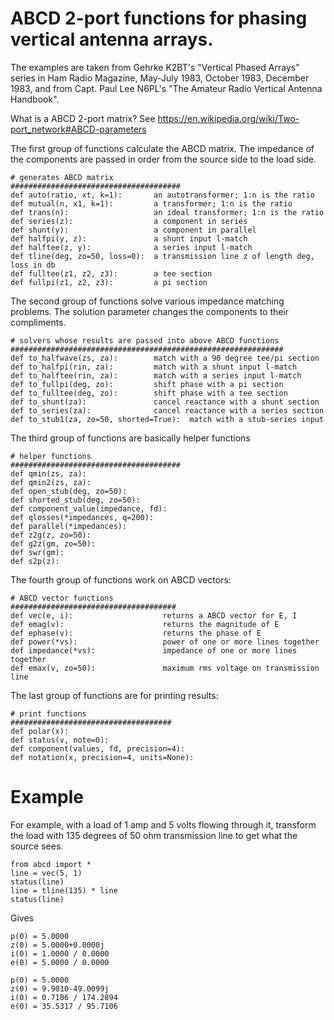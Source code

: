 # ABCD 2-port functions for phasing vertical antenna arrays. 

The examples are taken from Gehrke K2BT's "Vertical Phased Arrays"
series in Ham Radio Magazine, May-July 1983, October 1983, December 1983,
and from Capt. Paul Lee N6PL's "The Amateur Radio Vertical Antenna Handbook".

What is a ABCD 2-port matrix?  See https://en.wikipedia.org/wiki/Two-port_network#ABCD-parameters 

The first group of functions calculate the ABCD matrix.
The impedance of the components are passed in order from the
source side to the load side.

```
# generates ABCD matrix
######################################
def auto(ratio, xt, k=1):       an autotransformer; 1:n is the ratio
def mutual(n, x1, k=1):         a transformer; 1:n is the ratio
def trans(n):                   an ideal transformer; 1:n is the ratio
def series(z):                  a component in series
def shunt(y):                   a component in parallel
def halfpi(y, z):               a shunt input l-match
def halftee(z, y):              a series input l-match
def tline(deg, zo=50, loss=0):  a transmission line z of length deg, loss in db
def fulltee(z1, z2, z3):        a tee section
def fullpi(z1, z2, z3):         a pi section
```

The second group of functions solve various impedance matching problems.
The solution parameter changes the components to their compliments.

```
# solvers whose results are passed into above ABCD functions
#############################################################
def to_halfwave(zs, za):        match with a 90 degree tee/pi section
def to_halfpi(rin, za):         match with a shunt input l-match
def to_halftee(rin, za):        match with a series input l-match
def to_fullpi(deg, zo):         shift phase with a pi section
def to_fulltee(deg, zo):        shift phase with a tee section
def to_shunt(za):               cancel reactance with a shunt section
def to_series(za):              cancel reactance with a series section
def to_stub1(za, zo=50, shorted=True):  match with a stub-series input 
```

The third group of functions are basically helper functions

```
# helper functions
######################################
def qmin(zs, za):
def qmin2(zs, za):
def open_stub(deg, zo=50):
def shorted_stub(deg, zo=50):
def component_value(impedance, fd):
def qlosses(*impedances, q=200):
def parallel(*impedances):
def z2g(z, zo=50):
def g2z(gm, zo=50):
def swr(gm):
def s2p(z):
```

The fourth group of functions work on ABCD vectors:

```
# ABCD vector functions
#####################################
def vec(e, i):                    returns a ABCD vector for E, I
def emag(v):                      returns the magnitude of E
def ephase(v):                    returns the phase of E
def power(*vs):                   power of one or more lines together
def impedance(*vs):               impedance of one or more lines together
def emax(v, zo=50):               maximum rms voltage on transmission line
```

The last group of functions are for printing results:

```
# print functions
####################################
def polar(x):
def status(v, note=0):
def component(values, fd, precision=4):
def notation(x, precision=4, units=None):
```

# Example

For example, with a load of 1 amp and 5 volts flowing through it, transform
the load with 135 degrees of 50 ohm transmission line to get what the source
sees.


```
from abcd import *
line = vec(5, 1)
status(line)
line = tline(135) * line
status(line)
```

Gives

```
p(0) = 5.0000
z(0) = 5.0000+0.0000j
i(0) = 1.0000 / 0.0000
e(0) = 5.0000 / 0.0000

p(0) = 5.0000
z(0) = 9.9010-49.0099j
i(0) = 0.7106 / 174.2894
e(0) = 35.5317 / 95.7106
```

